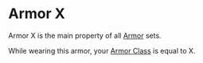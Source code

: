 # Armor X

Armor X is the main property of all [Armor](../Armor/Armor.md) sets.

While wearing this armor, your [Armor Class](../../Player%20Characters/Derived%20Statistics/Armor%20Class.md) is equal to X.
